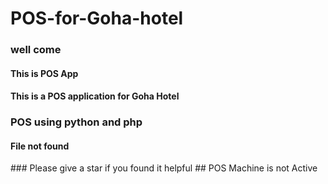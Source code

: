 # POS-for-Goha-hotel

### well come

<h4> This is POS App </h4>


#### This is a POS application for Goha Hotel

<h3> POS using python and php</h3>
<h4> File not found</h4>
### Please give a star if you found it helpful
## POS Machine is not Active
